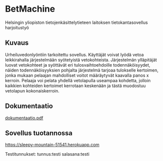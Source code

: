 # BetMachine
Helsingin yliopiston tietojenkäsittelytieteen laitoksen tietokantasovellus harjoitustyö

## Kuvaus
Urheiluvedonlyöntiin tarkoitettu sovellus. Käyttäjät voivat lyödä vetoa leikkirahalla järjestelmään syötetyistä vetokohteista. Järjestelmän ylläpitäjät luovat vetokohteet ja syöttävät eri tulosvaihtoehdoille todennäköisyydet, näiden todennäköisyyksien pohjalta järjestelmä tarjoaa tulokselle kertoimen, jonka mukaan pelaajan mahdolliset voitot määräytyvät kaavalla panos x kerroin. Pelaaja voi pelata yhdellä vetolapulla useampaa kohdetta, jolloin kaikkien kohteiden kertoimet kerrotaan keskenään ja tästä muodostuu vetolapun kokonaiskerroin.

## Dokumentaatio
[dokumentaatio.pdf](https://github.com/nikoe/BetMachine/blob/master/doc/dokumentaatio.pdf)

## Sovellus tuotannossa
https://sleepy-mountain-51541.herokuapp.com

Testitunnukset: tunnus:testi salasana:testi
